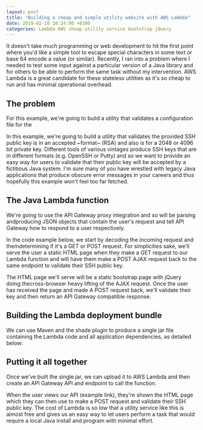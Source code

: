```yaml
---
layout: post
title: "Building a cheap and simple utility website with AWS Lambda"
date: 2019-02-10 10:24:00 +0100
categories: Lambda AWS cheap utility service bootstrap jQuery
---
```


It doesn't take much programming or web development to hit the first point where
you'd like a simple tool to escape special characters in some text or base 64
encode a value (or similar). Recently, I ran into a problem where I needed to
test some input against a particular version of a Java library and for others to
be able to perform the same task without my intervention. AWS Lambda is a great
candidate for these stateless utilities as it's so cheap to run and has minimal
operational overhead.

## The problem

For this example, we're going to build a utility that validates a configuration
file for the

In this example, we're going to build a utility that validates the provided SSH
public key is in an accepted ~format~ (RSA) and also is for a 2048 or 4096 bit
private key. Different tools of various vintages produce SSH keys that are in
different formats (e.g. OpenSSH or Putty) and so we want to provide an easy way
for users to validate that their public key will be accepted by a fictitious
Java system. I'm sure many of you have wrestled with legacy Java applications
that produce obscure error messages in your careers and thus hopefully this
example won't feel too far fetched.

## The Java Lambda function

We're going to use the API Gateway proxy integration and so will be parsing
andproducing JSON objects that contain the user's request and tell API Gateway
how to respond to a user respectively.

In the code example below, we start by decoding the incoming request and
themdetermining if it's a GET or POST request. For simplicities sake, we'll
serve the user a static HTML page when they make a GET request to our Lambda
function and will have them make a POST AJAX request back to the same endpoint
to validate their SSH public key.

<request setup>

The HTML page we'll serve will be a static bootstrap page with jQuery doing
thecross-browser heavy lifting of the AJAX request. Once the user has received
the page and made A POST request back, we'll validate their key and then return
an API Gateway compatible response.

## Building the Lambda deployment bundle

We can use Maven and the shade plugin to produce a single jar file containing
the Lambda code and all application dependencies, as detailed below:

<maven project>

## Putting it all together

Once we've built the single jar, we can upload it to AWS Lambda and then create
an API Gateway API and endpoint to call the function.

When the user views our API (example link), they're shown the HTML page which
they can then use to make a POST request and validate their SSH public key. The
cost of Lambda is so low that a utility service like this is almost free and
gives us an easy way to let users perform a task that would require a local Java
install and program with minimal effort.

